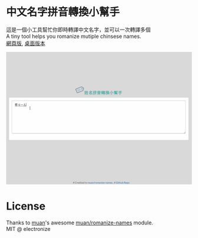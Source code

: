 # 中文名字拼音轉換小幫手
這是一個小工具幫忙你即時轉譯中文名字，並可以一次轉譯多個  
A tiny tool helps you romanize mutiple chinsese names.  
[網頁版](http://electronize.github.io/romanize/), [桌面版本](https://github.com/electronize/romanize-names-desktop)

![](https://raw.githubusercontent.com/electronize/romanize/gh-pages/media/record.gif)

License
==
Thanks to [muan](https://github.com/muan)'s awesome [muan/romanize-names](https://github.com/muan/romanize-names) module.  
MIT @ electronize 

